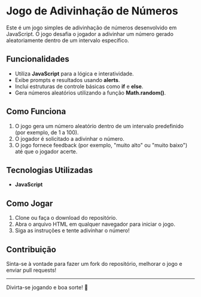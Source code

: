 # Jogo de Adivinhação de Números

Este é um jogo simples de adivinhação de números desenvolvido em JavaScript. O jogo desafia o jogador a adivinhar um número gerado aleatoriamente dentro de um intervalo específico.

## Funcionalidades

- Utiliza **JavaScript** para a lógica e interatividade.
- Exibe prompts e resultados usando **alerts**.
- Inclui estruturas de controle básicas como **if** e **else**.
- Gera números aleatórios utilizando a função **Math.random()**.

## Como Funciona

1. O jogo gera um número aleatório dentro de um intervalo predefinido (por exemplo, de 1 a 100).
2. O jogador é solicitado a adivinhar o número.
3. O jogo fornece feedback (por exemplo, "muito alto" ou "muito baixo") até que o jogador acerte.

## Tecnologias Utilizadas

- **JavaScript**

## Como Jogar

1. Clone ou faça o download do repositório.
2. Abra o arquivo HTML em qualquer navegador para iniciar o jogo.
3. Siga as instruções e tente adivinhar o número!
## Contribuição
Sinta-se à vontade para fazer um fork do repositório, melhorar o jogo e enviar pull requests!

---
Divirta-se jogando e boa sorte! 🎉
